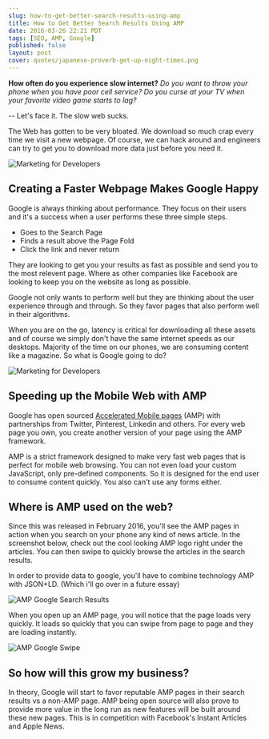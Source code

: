 ```yaml
---
slug: how-to-get-better-search-results-using-amp
title: How to Get Better Search Results Using AMP
date: 2016-03-26 22:21 PDT
tags: [SEO, AMP, Google]
published: false
layout: post
cover: quotes/japanese-proverb-get-up-eight-times.png
---
```


**How often do you experience slow internet?** *Do you want to throw
your phone when you have poor cell service?*
*Do you curse at your TV when your favorite video game starts to lag?*

-- Let's face it. The slow web sucks.

The Web has gotten to be very bloated. We download so much crap
every time we visit a new webpage. Of course, we can hack around and
engineers can try to get you to download more data just before you need
it.

![Marketing for Developers](posts/software-laptop.png "Marketing for
Developers")

## Creating a Faster Webpage Makes Google Happy

Google is always thinking about performance. They focus on their users
and it's a success when a user performs these three simple steps.

- Goes to the Search Page
- Finds a result above the Page Fold
- Click the link and never return

They are looking to get you your results as fast as
possible and send you to the most relevent page. Where as other
companies like Facebook are looking to keep you on the website as long
as possible.

Google not only wants to perform well but they are thinking about the
user experience through and through. So they favor pages that also
perform well in their algorithms.

When you are on the go, latency is critical for downloading all these
assets and of course we simply don't have the same internet speeds as
our desktops. Majority of the time on our phones, we are consuming
content like a magazine. So what is Google going to do?

![Marketing for Developers](posts/browsing-instagram.png "Marketing for
Developers")

## Speeding up the Mobile Web with AMP

Google has open sourced <a href="https://www.ampproject.org/" target="_blank" rel="nofollow">Accelerated Mobile pages</a> (AMP)
with partnerships from Twitter, Pinterest, Linkedin and others. For every web page you
own, you create another version of your page using the AMP framework.

AMP is a strict framework designed to make very fast web pages that is
perfect for mobile web browsing. You can not even load your custom
JavaScript, only pre-defined components. So it is designed for the end user to consume content
quickly. You also can't use any forms either.

## Where is AMP used on the web?

Since this was released in February 2016, you'll see the AMP pages in
action when you search on your phone any kind of news article. In the
screenshot below, check out the cool looking AMP logo right under the
articles. You can then swipe to quickly browse the articles in the
search results.

In order to provide data to google, you'll have to combine technology AMP with
JSON+LD. (Which i'll go over in a future essay)

![AMP Google Search Results](posts/amp-google-search-results.png "AMP
Google Search Results")

When you open up an AMP page, you will notice that the page loads very
quickly. It loads so quickly that you can swipe from page to page and
they are loading instantly.

![AMP Google Swipe](posts/amp-google-swipe.png "AMP
Google Swipe")

## So how will this grow my business?

In theory, Google will start to favor reputable AMP pages in their
search results vs a non-AMP page. AMP being open source will also prove
to provide more value in the long run as new features will be built
around these new pages. This is in competition with
Facebook's Instant Articles and Apple News.
